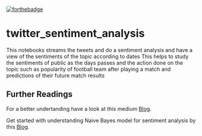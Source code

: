   
[![forthebadge](https://forthebadge.com/images/badges/built-with-love.svg)](https://harshkhandelwal1552.github.io/)

# twitter_sentiment_analysis
This notebooks streams the tweets and do a sentiment analysis and have a view of the sentiments of the topic according to dates 
This helps to study the sentiments of public as the days passes and the action done on the topic such as popularity of football team after playing a match and predictions of their future match results

## Further Readings
For a better undertanding have a look at this medium [Blog](https://h2knitt.medium.com/using-twitter-api-for-tweets-sentiment-analysis-590c97ce52d8).<br />

Get started with understanding Naive Bayes model for sentiment analysis by this [Blog](https://towardsdatascience.com/sentiment-analysis-of-a-tweet-with-naive-bayes-ff9bdb2949c7).
